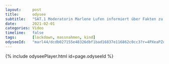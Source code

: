 ```yaml
---
layout:     post
title:      odysee
subtitle:   "SAT.1 Moderatorin Marlene Lufen informiert über Fakten zu den Kollateralschäden des Lockdowns!"
date:       2021-02-01
categories: Video
timeline:   false
tags:       [lockdown, massnahmen, kind]
odyseeId:   "marl44/dcdb027155e48326dbf1bad16837e116862c0cc3?r=4PXeaPZoxfW3ZMN8FiCMSHEHWSXvKbAJ"
---
```


{% include odyseePlayer.html id=page.odyseeId %}
